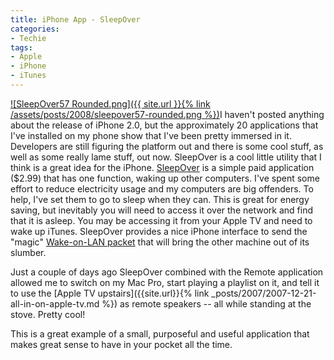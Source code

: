 ```yaml
---
title: iPhone App - SleepOver
categories:
- Techie
tags:
- Apple
- iPhone
- iTunes
---
```


[![SleepOver57 Rounded.png]({{ site.url }}{% link /assets/posts/2008/sleepover57-rounded.png %})](http://perculasoft.com/sleepover/)I haven't posted anything about the release of iPhone 2.0, but the approximately 20 applications that I've installed on my phone show that I've been pretty immersed in it. Developers are still figuring the platform out and there is some cool stuff, as well as some really lame stuff, out now. SleepOver is a cool little utility that I think is a great idea for the iPhone.
[SleepOver](http://perculasoft.com/sleepover/) is a simple paid application ($2.99) that has one function, waking up other computers. I've spent some effort to reduce electricity usage and my computers are big offenders. To help, I've set them to go to sleep when they can. This is great for energy saving, but inevitably you will need to access it over the network and find that it is asleep. You may be accessing it from your Apple TV and need to wake up iTunes. SleepOver provides a nice iPhone interface to send the "magic" [Wake-on-LAN packet](http://en.wikipedia.org/wiki/Wake-on-LAN) that will bring the other machine out of its slumber.

Just a couple of days ago SleepOver combined with the Remote application allowed me to switch on my Mac Pro, start playing a playlist on it, and tell it to use the [Apple TV upstairs]({{site.url}}{% link _posts/2007/2007-12-21-all-in-on-apple-tv.md %}) as remote speakers -- all while standing at the stove. Pretty cool!

This is a great example of a small, purposeful and useful application that makes great sense to have in your pocket all the time.
